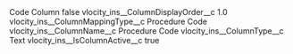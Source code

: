 <?xml version="1.0" encoding="UTF-8"?>
<CustomMetadata xmlns="http://soap.sforce.com/2006/04/metadata" xmlns:xsi="http://www.w3.org/2001/XMLSchema-instance" xmlns:xsd="http://www.w3.org/2001/XMLSchema">
    <label>Code Column</label>
    <protected>false</protected>
    <values>
        <field>vlocity_ins__ColumnDisplayOrder__c</field>
        <value xsi:type="xsd:double">1.0</value>
    </values>
    <values>
        <field>vlocity_ins__ColumnMappingType__c</field>
        <value xsi:type="xsd:string">Procedure Code</value>
    </values>
    <values>
        <field>vlocity_ins__ColumnName__c</field>
        <value xsi:type="xsd:string">Procedure Code</value>
    </values>
    <values>
        <field>vlocity_ins__ColumnType__c</field>
        <value xsi:type="xsd:string">Text</value>
    </values>
    <values>
        <field>vlocity_ins__IsColumnActive__c</field>
        <value xsi:type="xsd:boolean">true</value>
    </values>
</CustomMetadata>
